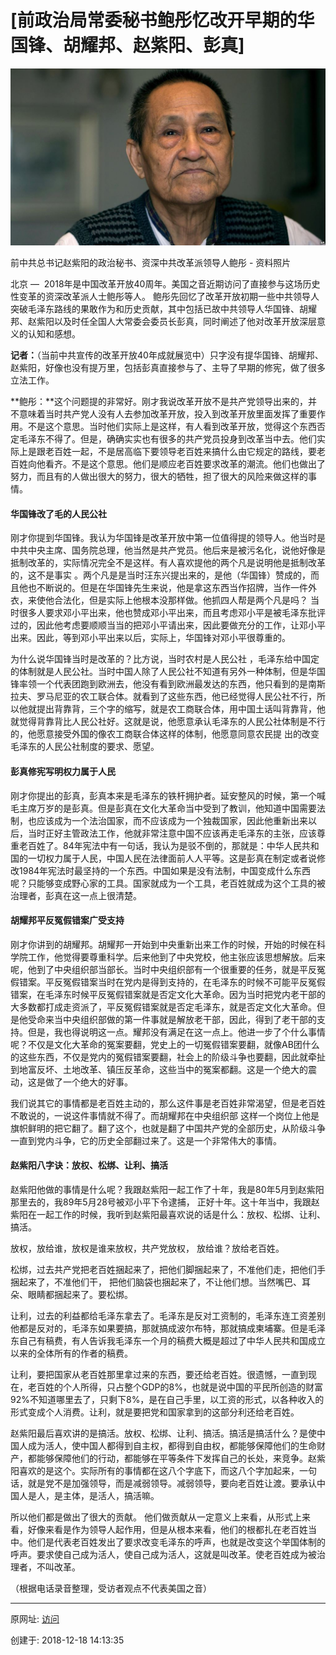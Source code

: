 # [前政治局常委秘书鲍彤忆改开早期的华国锋、胡耀邦、赵紫阳、彭真]

![前中共总书记赵紫阳的政治秘书、资深中共改革派领导人鲍彤 - 资料照片](bt20181218.jpg)

前中共总书记赵紫阳的政治秘书、资深中共改革派领导人鲍彤 - 资料照片

北京 —  2018年是中国改革开放40周年。美国之音近期访问了直接参与这场历史性变革的资深改革派人士鲍彤等人。 鲍彤先回忆了改革开放初期一些中共领导人突破毛泽东路线的果敢作为和历史贡献，其中包括已故中共领导人华国锋、胡耀邦、赵紫阳以及时任全国人大常委会委员长彭真，同时阐述了他对改革开放深层意义的认知和感想。

**记者：**（当前中共宣传的改革开放40年成就展览中）只字没有提华国锋、胡耀邦、赵紫阳，好像也没有提万里，包括彭真直接参与了、主导了早期的修宪，做了很多立法工作。

**鲍彤：**这个问题提的非常好。刚才我说改革开放不是共产党领导出来的，并不意味着当时共产党人没有人去参加改革开放，投入到改革开放里面发挥了重要作用。不是这个意思。当时他们实际上是这样，有人看到改革开放，觉得这个东西否定毛泽东不得了。但是，确确实实也有很多的共产党员投身到改革当中去。他们实际上是跟老百姓一起，不是居高临下要领导老百姓来搞什么由它规定的路线，要老百姓向他看齐。不是这个意思。他们是顺应老百姓要求改革的潮流。他们也做出了努力，而且有的人做出很大的努力，很大的牺牲，担了很大的风险来做这样的事情。

#### **华国锋改了毛的人民公社**

刚才你提到华国锋。我认为华国锋是改革开放中第一位值得提的领导人。他当时是中共中央主席、国务院总理，他当然是共产党员。他后来是被污名化，说他好像是抵制改革的，实际情况完全不是这样。有人喜欢提他的两个凡是说明他是抵制改革的，这不是事实 。两个凡是是当时汪东兴提出来的，是他（华国锋）赞成的，而且他也不断说的。但是在华国锋先生来说，他是拿这东西当作招牌，当作一件外衣，来使他合法化，但是实际上他根本没那样做。他抓四人帮是两个凡是吗？ 当时很多人要求邓小平出来，他也赞成邓小平出来，而且考虑邓小平是被毛泽东批评过的，因此他考虑要顺顺当当的把邓小平请出来，因此要做充分的工作，让邓小平出来。因此，等到邓小平出来以后，实际上，华国锋对邓小平很尊重的。

为什么说华国锋当时是改革的？比方说，当时农村是人民公社 ，毛泽东给中国定的体制就是人民公社。当时中国人除了人民公社不知道有另外一种体制，但是华国锋率领一个代表团跑到欧洲去，他没有看到欧洲最发达的东西，他只看到的是南斯拉夫、罗马尼亚的农工联合体。就看到了这些东西，他已经觉得人民公社不行，所以他就提出背靠背，三个字的缩写，就是农工商联合体，用中国土话叫背靠背，他就觉得背靠背比人民公社好。这就是说，他愿意承认毛泽东的人民公社体制是不行的，他愿意接受外国的像农工商联合体这样的体制，他愿意同意农民提 出的改变毛泽东的人民公社制度的要求、愿望。

#### **彭真修宪写明权力属于人民**

刚才你提出的彭真，彭真本来是毛泽东的铁杆拥护者。延安整风的时候，第一个喊毛主席万岁的是彭真。但是彭真在文化大革命当中受到了教训，他知道中国需要法制，也应该成为一个法治国家，而不应该成为一个独裁国家，因此他重新出来以后，当时正好主管政法工作，他就非常注意中国不应该再走毛泽东的主张，应该尊重老百姓了。84年宪法中有一句话，我认为是驳不倒的，那就是：中华人民共和国的一切权力属于人民，中国人民在法律面前人人平等。这是彭真在制定或者说修改1984年宪法时最坚持的一个东西。中国如果是没有法制，中国变成什么东西呢？只能够变成野心家的工具。国家就成为一个工具，老百姓就成为这个工具的被治理者，彭真在这一点上很清楚。

#### **胡耀邦平反冤假错案广受支持**

刚才你讲到的胡耀邦。胡耀邦一开始到中央重新出来工作的时候，开始的时候在科学院工作，他觉得要尊重科学。后来他到了中央党校，他主张应该思想解放。后来呢，他到了中央组织部当部长。当时中央组织部有一个很重要的任务，就是平反冤假错案。平反冤假错案当时在党内是得到支持的，在毛泽东的时候不可能平反冤假错案，在毛泽东时候平反冤假错案就是否定文化大革命。因为当时把党内老干部的大多数都打成走资派了，平反冤假错案就是否定毛泽东，就是否定文化大革命。但是他受命来当中央组织部做的第一件事就是解放老干部，因此，得到了老干部的支持。但是，我也得说明这一点。耀邦没有满足在这一点上。他进一步了个什么事情呢？不仅是文化大革命的冤案要翻，党史上的一切冤假错案要翻，就像AB团什么的这些东西，不仅是党内的冤假错案要翻，社会上的阶级斗争也要翻，因此就牵扯到地富反坏、土地改革、镇压反革命，这些当中的冤案都翻。这是一个绝大的震动，这是做了一个绝大的好事。

我们说其它的事情都是老百姓主动的，那么这件事是老百姓非常渴望，但是老百姓不敢说的，一说这件事情就不得了。而胡耀邦在中央组织部 这样一个岗位上他是旗帜鲜明的把它翻了。翻了这个，也就是翻了中国共产党的全部历史，从阶级斗争一直到党内斗争，它的历史全部翻过来了。这是一个非常伟大的事情。

#### **赵紫阳八字诀：放权、松绑、让利、搞活**

赵紫阳他做的事情是什么呢？我跟赵紫阳一起工作了十年，我是80年5月到赵紫阳那里去的，我89年5月28号被邓小平下令逮捕， 正好十年。这十年当中，我跟赵紫阳在一起工作的时候，我听到赵紫阳最喜欢说的话是什么：放权、松绑、让利、搞活。

放权，放给谁，放权是谁来放权，共产党放权， 放给谁？放给老百姓。

松绑，过去共产党把老百姓捆起来了，把他们脚捆起来了，不准他们走，把他们手捆起来了，不准他们干， 把他们脑袋也捆起来了，不让他们想。当然嘴巴、耳朵、眼睛都捆起来了。要松绑。

让利，过去的利益都给毛泽东拿去了。毛泽东是反对工资制的，毛泽东连工资差别他都是反对的，毛泽东如果要搞，那就搞成波尔布特，那就搞成柬埔寨。但是毛泽东自己有稿费，有人告诉我毛泽东一个月的稿费大概是超过了中华人民共和国成立以来的全体所有的作者的稿费。

让利，要把国家从老百姓那里拿过来的东西，要还给老百姓。很遗憾，一直到现在，老百姓的个人所得，只占整个GDP的8%，也就是说中国的平民所创造的财富92%不知道哪里去了，只剩下8%，是在自己手里，以工资的形式，以各种收入的形式变成个人消费。让利，就是要把党和国家拿到的这部分利还给老百姓。

赵紫阳最后喜欢讲的是搞活。放权、松绑、让利、搞活。搞活是搞活什么？是使中国人成为活人，使中国人都得到自主权，都得到自由权，都能够保障他们的生命财产，都能够保障他们的行动，都能够在平等条件下发挥自己的长处，来竞争。赵紫阳喜欢的是这个。实际所有的事情都在这八个字底下，而这八个字加起来，一句话，就是党不是加强领导，而是减弱领导。减弱领导，要向老百姓让渡。要承认中国人是人，是主体，是活人，搞活嘛。

所以他们都是做出了很大的贡献。 他们做贡献从一定意义上来看，从形式上来看，好像来看是作为领导人起作用，但是从根本来看，他们的根都扎在老百姓当中。他们是代表老百姓发出了要求改变毛泽东的呼声，也就是改变这个举国体制的呼声。要求使自己成为活人，使自己成为活人，这就是叫改革。使老百姓成为被治理者，不叫改革。

（根据电话录音整理，受访者观点不代表美国之音）

---------------------------------------------------


原网址: [访问](https://www.voachinese.com/a/interview-with-bao-tong-20181216/4703617.html)

创建于: 2018-12-18 14:13:35
